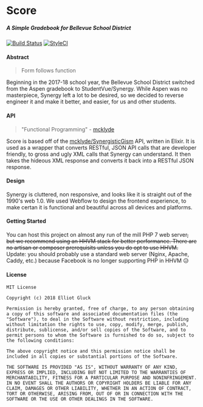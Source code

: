 # Score
##### A Simple Gradebook for Bellevue School District
[![Build Status](https://travis-ci.org/ElliotGluck/Score.svg?branch=hhvm-branch)](https://travis-ci.org/ElliotGluck/Score) [![StyleCI](https://styleci.io/repos/118741627/shield?branch=hhvm-branch)](https://styleci.io/repos/118741627)
#### Abstract
> Form follows function

Beginning in the 2017-18 school year, the Bellevue School District switched from the Aspen gradebook to StudentVue/Synergy. While Aspen was no masterpiece, Synergy left a lot to be desired, so we decided to reverse engineer it and make it better, and easier, for us and other students.

#### API
> "Functional Programming" - [mcklyde](https://github.com/mcklyde)

Score is based off of the [mcklyde/SynergisticGism](https://github.com/mcklyde/SynergisticGism) API, written in Elixir. It is used as a wrapper that converts RESTful, JSON API calls that are developer friendly, to gross and ugly XML calls that Synergy can understand. It then takes the hideous XML response and converts it back into a RESTful JSON response.

#### Design
Synergy is cluttered, non responsive, and looks like it is straight out of the 1990's web 1.0. We used Webflow to design the frontend experience, to make certan it is functional and beautiful across all devices and platforms.

#### Getting Started
You can host this project on almost any run of the mill PHP 7 web server~~, but we recommend using an HHVM stack for better performance. There are no artisan or composer prerequisits unless you do opt to use HHVM.~~ Update: you should probably use a standard web server (Nginx, Apache, Caddy, etc.) because Facebook is no longer supporting PHP in HHVM 😥

#### License

```
MIT License

Copyright (c) 2018 Elliot Gluck

Permission is hereby granted, free of charge, to any person obtaining a copy of this software and associated documentation files (the "Software"), to deal in the Software without restriction, including without limitation the rights to use, copy, modify, merge, publish, distribute, sublicense, and/or sell copies of the Software, and to permit persons to whom the Software is furnished to do so, subject to the following conditions:

The above copyright notice and this permission notice shall be included in all copies or substantial portions of the Software.

THE SOFTWARE IS PROVIDED "AS IS", WITHOUT WARRANTY OF ANY KIND, EXPRESS OR IMPLIED, INCLUDING BUT NOT LIMITED TO THE WARRANTIES OF MERCHANTABILITY, FITNESS FOR A PARTICULAR PURPOSE AND NONINFRINGEMENT. IN NO EVENT SHALL THE AUTHORS OR COPYRIGHT HOLDERS BE LIABLE FOR ANY CLAIM, DAMAGES OR OTHER LIABILITY, WHETHER IN AN ACTION OF CONTRACT, TORT OR OTHERWISE, ARISING FROM, OUT OF OR IN CONNECTION WITH THE SOFTWARE OR THE USE OR OTHER DEALINGS IN THE SOFTWARE.
```
